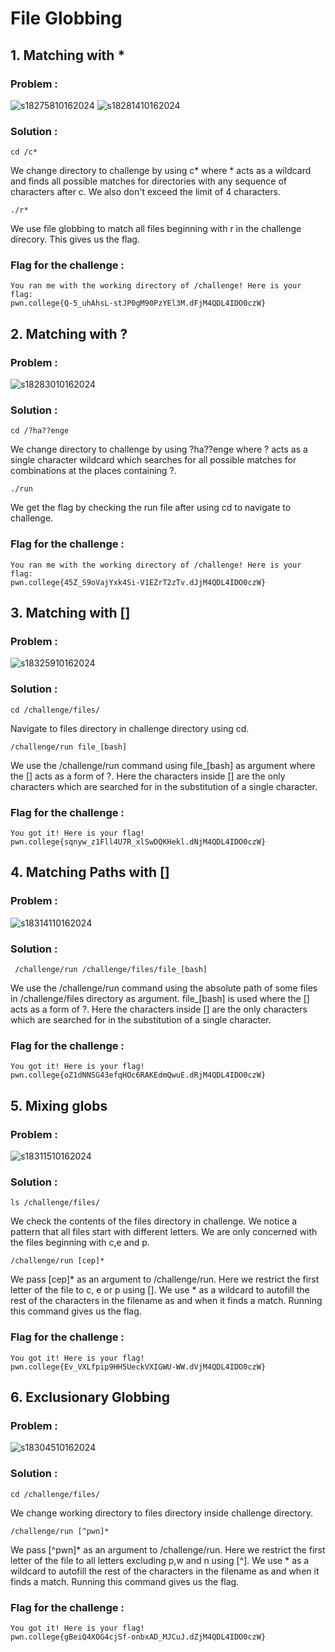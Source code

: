 # File Globbing
## 1. Matching with *
### Problem :
![s18275810162024](https://a.okmd.dev/md/670fb85924808.png)
![s18281410162024](https://a.okmd.dev/md/670fb86977a5d.png)
### Solution :
```
cd /c*
```
We change directory to challenge by using c* where * acts as a wildcard and finds all possible matches for directories with any sequence of characters after c.
We also don't exceed the limit of 4 characters.
```
./r*
```
We use file globbing to match all files beginning with r in the challenge direcory. This gives us the flag.
### Flag for the challenge :
```
You ran me with the working directory of /challenge! Here is your flag:
pwn.college{Q-5_uhAhsL-stJP0gM90PzYEl3M.dFjM4QDL4IDO0czW}
```

## 2. Matching with ?
### Problem :
![s18283010162024](https://a.okmd.dev/md/670fb87903d0c.png)
### Solution :
```
cd /?ha??enge
```
We change directory to challenge by using ?ha??enge where ? acts as a single character wildcard which searches for all possible matches for combinations at the places containing ?.
```
./run
```
We get the flag by checking the run file after using cd to navigate to challenge.
### Flag for the challenge :
```
You ran me with the working directory of /challenge! Here is your flag:
pwn.college{45Z_S9oVajYxk4Si-V1EZrT2zTv.dJjM4QDL4IDO0czW}
```

## 3. Matching with []
### Problem :
![s18325910162024](https://a.okmd.dev/md/670fb985eeffa.png)
### Solution :
```
cd /challenge/files/
```
Navigate to files directory in challenge directory using cd.
```
/challenge/run file_[bash]
```
We use the /challenge/run command using file_[bash] as argument where the [] acts as a form of ?.
Here the characters inside [] are the only characters which are searched for in the substitution of a single character.
### Flag for the challenge :
```
You got it! Here is your flag!
pwn.college{sqnyw_z1Fll4U7R_xlSwDQKHekl.dNjM4QDL4IDO0czW}
```

## 4. Matching Paths with []
### Problem :
![s18314110162024](https://a.okmd.dev/md/670fb937ac0d0.png)
### Solution :
```
 /challenge/run /challenge/files/file_[bash]
```
We use the /challenge/run command using the absolute path of some files in /challenge/files directory as argument.
file_[bash] is used where the [] acts as a form of ?.
Here the characters inside [] are the only characters which are searched for in the substitution of a single character.
### Flag for the challenge :
```
You got it! Here is your flag!
pwn.college{oZ1dNNSG43efqHOc6RAKEdmQwuE.dRjM4QDL4IDO0czW}
```

## 5. Mixing globs
### Problem :
![s18311510162024](https://a.okmd.dev/md/670fb91e0084b.png)
### Solution :
```
ls /challenge/files/
```
We check the contents of the files directory in challenge.
We notice a pattern that all files start with different letters. We are only concerned with the files beginning with c,e and p.
```
/challenge/run [cep]*
```
We pass [cep]* as an argument to /challenge/run.
Here we restrict the first letter of the file to c, e or p using [].
We use * as a wildcard to autofill the rest of the characters in the filename as and when it finds a match.
Running this command gives us the flag.
### Flag for the challenge :
```
You got it! Here is your flag!
pwn.college{Ev_VXLfpip9HH5UeckVXIGWU-WW.dVjM4QDL4IDO0czW}
```

## 6. Exclusionary Globbing
### Problem :
![s18304510162024](https://a.okmd.dev/md/670fb900c6c87.png)
### Solution :
```
cd /challenge/files/
```
We change working directory to files directory inside challenge directory.
```
/challenge/run [^pwn]*
```
We pass [^pwn]* as an argument to /challenge/run.
Here we restrict the first letter of the file to all letters excluding p,w and n using [^].
We use * as a wildcard to autofill the rest of the characters in the filename as and when it finds a match.
Running this command gives us the flag.
### Flag for the challenge :
```
You got it! Here is your flag!
pwn.college{gBeiQ4XOG4cjSf-onbxAD_MJCuJ.dZjM4QDL4IDO0czW}
```
